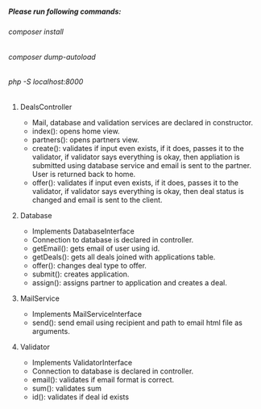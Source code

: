 ##### Please run following commands:
###### composer install
###### composer dump-autoload
###### php -S localhost:8000

1. DealsController

    * Mail, database and validation services are declared in constructor.
    * index(): opens home view.
    * partners(): opens partners view.
    * create(): validates if input even exists, if it does, passes
    it to the validator, if validator says everything is okay, then appliation
    is submitted using database service and email is sent to the partner. 
    User is returned back to home.
    * offer(): validates if input even exists, if it does, passes 
    it to the validator, if validator says everything is okay, then deal status is
    changed and email is sent to the client.
    
1. Database

    * Implements DatabaseInterface
    * Connection to database is declared in controller.
    * getEmail(): gets email of user using id.
    * getDeals(): gets all deals joined with applications table.
    * offer(): changes deal type to offer.
    * submit(): creates application.
    * assign(): assigns partner to application and creates a deal.

1. MailService

    * Implements MailServiceInterface
    * send(): send email using recipient and path to email html file as arguments.

1. Validator

    * Implements ValidatorInterface
    * Connection to database is declared in controller.
    * email(): validates if email format is correct.
    * sum(): validates sum
    * id(): validates if deal id exists